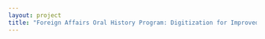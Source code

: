 ```yaml
--- 
layout: project 
title: "Foreign Affairs Oral History Program: Digitization for Improved Access" 
---
```



